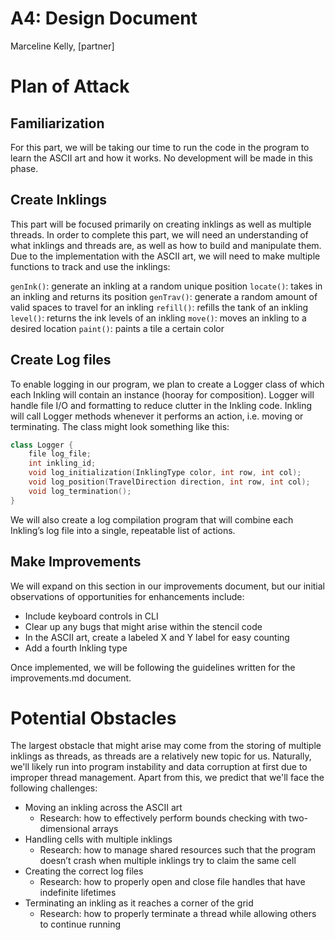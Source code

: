 # A4: Design Document

Marceline Kelly, [partner]

# Plan of Attack

## Familiarization

For this part, we will be taking our time to run the code in the program to learn the ASCII art and how it works. No development will be made in this phase.

## Create Inklings

This part will be focused primarily on creating inklings as well as multiple threads.
In order to complete this part, we will need an understanding of what inklings and threads are, as well as how to build and manipulate them.
Due to the implementation with the ASCII art, we will need to make multiple functions to track and use the inklings:

`genInk()`: generate an inkling at a random unique position
`locate()`: takes in an inkling and returns its position
`genTrav()`: generate a random amount of valid spaces to travel for an inkling
`refill()`: refills the tank of an inkling
`level()`: returns the ink levels of an inkling
`move()`: moves an inkling to a desired location
`paint()`: paints a tile a certain color

## Create Log files

To enable logging in our program, we plan to create a Logger class of which each Inkling will contain an instance (hooray for composition). Logger will handle file I/O and formatting to reduce clutter in the Inkling code. Inkling will call Logger methods whenever it performs an action, i.e. moving or terminating. The class might look something like this:

```cpp
class Logger {
    file log_file;
    int inkling_id;
    void log_initialization(InklingType color, int row, int col); 
    void log_position(TravelDirection direction, int row, int col);
    void log_termination();
}
```

We will also create a log compilation program that will combine each Inkling’s log file into a single, repeatable list of actions.

## Make Improvements

We will expand on this section in our improvements document, but our initial observations of opportunities for enhancements include:

- Include keyboard controls in CLI
- Clear up any bugs that might arise within the stencil code
- In the ASCII art, create a labeled X and Y label for easy counting
- Add a fourth Inkling type

Once implemented, we will be following the guidelines written for the improvements.md document.

# Potential Obstacles

The largest obstacle that might arise may come from the storing of multiple inklings as threads, as threads are a relatively new topic for us. Naturally, we'll likely run into program instability and data corruption at first due to improper thread management. Apart from this, we predict that we'll face the following challenges:

- Moving an inkling across the ASCII art
  - Research: how to effectively perform bounds checking with two-dimensional arrays
- Handling cells with multiple inklings
  - Research: how to manage shared resources such that the program doesn’t crash when multiple inklings try to claim the same cell
- Creating the correct log files
  - Research: how to properly open and close file handles that have indefinite lifetimes
- Terminating an inkling as it reaches a corner of the grid
  - Research: how to properly terminate a thread while allowing others to continue running


